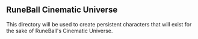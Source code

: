 ## RuneBall Cinematic Universe
This directory will be used to create persistent characters that will exist for the sake of RuneBall's Cinematic Universe. 
